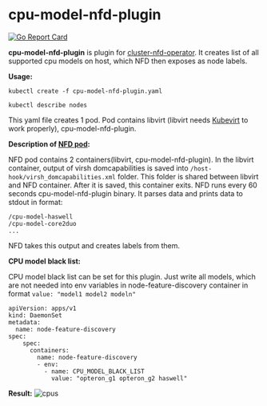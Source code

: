 # cpu-model-nfd-plugin

[![Go Report Card](https://goreportcard.com/badge/github.com/ksimon1/cpu-model-nfd-plugin)](https://goreportcard.com/report/github.com/ksimon1/cpu-model-nfd-plugin)

**cpu-model-nfd-plugin** is plugin for [cluster-nfd-operator](https://github.com/openshift/cluster-nfd-operator). It creates list of all supported cpu models on host, which NFD then exposes as node labels.

**Usage:**
```
kubectl create -f cpu-model-nfd-plugin.yaml

kubectl describe nodes
```

This yaml file creates 1 pod. Pod contains libvirt (libvirt needs [Kubevirt](http://kubevirt.io/) to work properly), cpu-model-nfd-plugin.

**Description of [NFD pod](https://github.com/ksimon1/cpu-model-nfd-plugin/blob/master/cpu-model-nfd-plugin.yaml):**

NFD pod contains 2 containers(libvirt, cpu-model-nfd-plugin). In the libvirt container, output of virsh domcapabilities is saved into `/host-hook/virsh_domcapabilities.xml` folder. This folder is shared between libvirt and NFD container. After it is saved, this container exits. NFD runs every 60 seconds cpu-model-nfd-plugin binary. It parses data and prints data to stdout in format:
```
/cpu-model-haswell
/cpu-model-core2duo
...
```
NFD takes this output and creates labels from them.

**CPU model black list:**

CPU model black list can be set for this plugin. Just write all models, which are not needed into env variables in node-feature-discovery container in format `value: "model1 model2 modeln"`

```
apiVersion: apps/v1
kind: DaemonSet
metadata:
  name: node-feature-discovery
spec:
    spec:
      containers:
        name: node-feature-discovery
        - env:
          - name: CPU_MODEL_BLACK_LIST
            value: "opteron_g1 opteron_g2 haswell"
```
**Result:**
![cpus](https://camo.githubusercontent.com/582985d780e4827856f862fbdd6b17f4f27f5c8c/68747470733a2f2f692e696d6775722e636f6d2f773643654343592e706e67)
